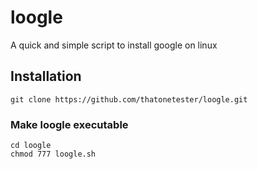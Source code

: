 # loogle
A quick and simple script to install google on linux

## Installation
```
git clone https://github.com/thatonetester/loogle.git
```
### Make loogle executable
```
cd loogle
chmod 777 loogle.sh
```

